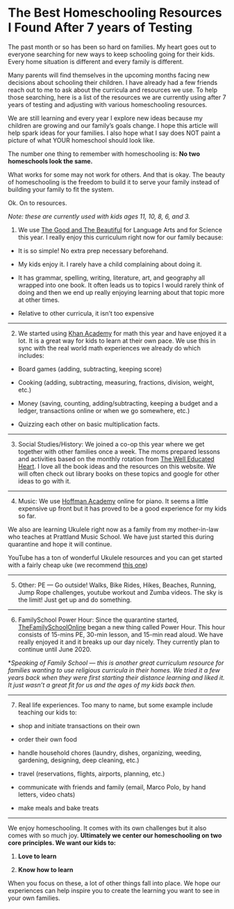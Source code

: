 <!-- @@master = blog-template.html
{"title":"The Best Homeschooling Resources I Found After 7 years of Testing", "description":"The past month or so has been so hard on families. My heart goes out to everyone searching for new ways to keep schooling going for their kids. Every home situation is different and every family is…", "imageurl":"https://thedeliberatefamily.com/assets/img/custom/book-feet.jpg", "url":"https://thedeliberatefamily.com/homeschool-resources", "topic":"Homeschooling", "author":"Katrina Seamons", "date":"4/1/2020"}
-->

<!-- @@block = blog-post-->

# The Best Homeschooling Resources I Found After 7 years of Testing


The past month or so has been so hard on families. My heart goes out to everyone searching for new ways to keep schooling going for their kids. Every home situation is different and every family is different.

Many parents will find themselves in the upcoming months facing new decisions about schooling their children. I have already had a few friends reach out to me to ask about the curricula and resources we use. To help those searching, here is a list of the resources we are currently using after 7 years of testing and adjusting with various homeschooling resources.

We are still learning and every year I explore new ideas because my children are growing and our family’s goals change. I hope this article will help spark ideas for your families. I also hope what I say does NOT paint a picture of what YOUR homeschool should look like.

The number one thing to remember with homeschooling is: **No two homeschools look the same.**

What works for some may not work for others. And that is okay. The beauty of homeschooling is the freedom to build it to serve your family instead of building your family to fit the system.

Ok. On to resources.

*Note: these are currently used with kids ages 11, 10, 8, 6, and 3.*

1. We use [The Good and The Beautiful](http://goodandbeautiful.com) for Language Arts and for Science this year. I really enjoy this curriculum right now for our family because:

* It is so simple! No extra prep necessary beforehand.

* My kids enjoy it. I rarely have a child complaining about doing it.

* It has grammar, spelling, writing, literature, art, and geography all wrapped into one book. It often leads us to topics I would rarely think of doing and then we end up really enjoying learning about that topic more at other times.

* Relative to other curricula, it isn’t too expensive

---

2. We started using [Khan Academy](https://www.khanacademy.org/) for math this year and have enjoyed it a lot. It is a great way for kids to learn at their own pace. We use this in sync with the real world math experiences we already do which includes:

* Board games (adding, subtracting, keeping score)

* Cooking (adding, subtracting, measuring, fractions, division, weight, etc.)

* Money (saving, counting, adding/subtracting, keeping a budget and a ledger, transactions online or when we go somewhere, etc.)

* Quizzing each other on basic multiplication facts.

---

3. Social Studies/History: We joined a co-op this year where we get together with other families once a week. The moms prepared lessons and activities based on the monthly rotation from [The Well Educated Heart](https://www.welleducatedheart.com/rotation.html). I love all the book ideas and the resources on this website. We will often check out library books on these topics and google for other ideas to go with it.

---

4. Music: We use [Hoffman Academy](https://www.hoffmanacademy.com/) online for piano. It seems a little expensive up front but it has proved to be a good experience for my kids so far.

We also are learning Ukulele right now as a family from my mother-in-law who teaches at Prattland Music School. We have just started this during quarantine and hope it will continue.

YouTube has a ton of wonderful Ukulele resources and you can get started with a fairly cheap uke (we recommend [this one](https://www.amazon.com/Official-Kala-Ukulele-Soprano-Mahogany/dp/B01F543PAW/))

---

5. Other: PE — Go outside! Walks, Bike Rides, Hikes, Beaches, Running, Jump Rope challenges, youtube workout and Zumba videos. The sky is the limit! Just get up and do something.

---

6. FamilySchool Power Hour: Since the quarantine started, [TheFamilySchoolOnline](http://thefamilyschoolonline.org) began a new thing called Power Hour. This hour consists of 15-mins PE, 30-min lesson, and 15-min read aloud. We have really enjoyed it and it breaks up our day nicely. They currently plan to continue until June 2020.

**Speaking of Family School — this is another great curriculum resource for families wanting to use religious curricula in their homes. We tried it a few years back when they were first starting their distance learning and liked it. It just wasn’t a great fit for us and the ages of my kids back then.*

---

7. Real life experiences. Too many to name, but some example include teaching our kids to:

* shop and initiate transactions on their own

* order their own food

* handle household chores (laundry, dishes, organizing, weeding, gardening, designing, deep cleaning, etc.)

* travel (reservations, flights, airports, planning, etc.)

* communicate with friends and family (email, Marco Polo, by hand letters, video chats)

* make meals and bake treats

---

We enjoy homeschooling. It comes with its own challenges but it also comes with so much joy. **Ultimately we center our homeschooling on two core principles. We want our kids to:**

1. **Love to learn**

2. **Know how to learn**

When you focus on these, a lot of other things fall into place. We hope our experiences can help inspire you to create the learning you want to see in your own families.
